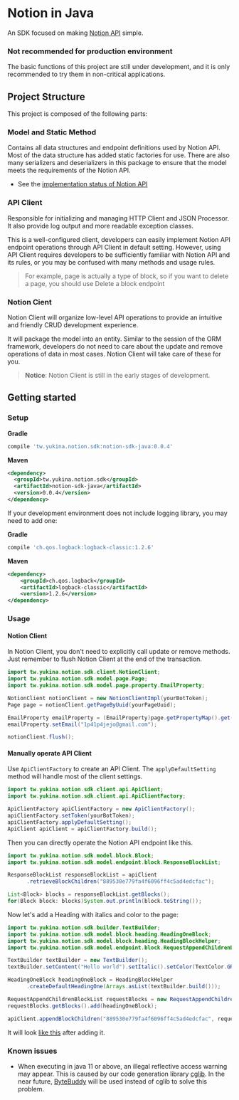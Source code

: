 # Notion in Java
An SDK focused on making [Notion API](https://developers.notion.com/reference/intro) simple.

### Not recommended for production environment
The basic functions of this project are still under development, and it is only recommended to try them in non-critical applications.

## Project Structure
This project is composed of the following parts:

### Model and Static Method
Contains all data structures and endpoint definitions used by Notion API. Most of the data structure has added static factories for use. There are also many serializers and deserializers in this package to ensure that the model meets the requirements of the Notion API.

- See the [implementation status of Notion API](https://www.notion.so/Implementation-status-of-Notion-API-9d9a1e71dc4f4c75af0f173ed09bc215)

### API Client
Responsible for initializing and managing HTTP Client and JSON Processor. It also provide log output and more readable exception classes. 

This is a well-configured client, developers can easily implement Notion API endpoint operations through API Client in default setting. However, using API Client requires developers to be sufficiently familiar with Notion API and its rules, or you may be confused with many methods and usage rules. 

> For example, page is actually a type of block, so if you want to delete a page, you should use Delete a block endpoint

### Notion Cient
Notion Client will organize low-level API operations to provide an intuitive and friendly CRUD development experience.

It will package the model into an entity. Similar to the session of the ORM framework, developers do not need to care about the update and remove operations of data in most cases. Notion Client will take care of these for you.

> **Notice**: Notion Client is still in the early stages of development.

## Getting started
### Setup

**Gradle**
```groovy
compile 'tw.yukina.notion.sdk:notion-sdk-java:0.0.4'
```

**Maven**
```xml
<dependency>
  <groupId>tw.yukina.notion.sdk</groupId>
  <artifactId>notion-sdk-java</artifactId>
  <version>0.0.4</version>
</dependency>
```

If your development environment does not include logging library, you may need to add one:

**Gradle**
```groovy
compile 'ch.qos.logback:logback-classic:1.2.6'
```

**Maven**
```xml
<dependency>
    <groupId>ch.qos.logback</groupId>
    <artifactId>logback-classic</artifactId>
    <version>1.2.6</version>
</dependency>
```

### Usage

#### Notion Client

In Notion Client, you don't need to explicitly call update or remove methods. Just remember to flush Notion Client at the end of the transaction.

```java
import tw.yukina.notion.sdk.client.NotionClient;
import tw.yukina.notion.sdk.model.page.Page;
import tw.yukina.notion.sdk.model.page.property.EmailProperty;

NotionClient notionClient = new NotionClientImpl(yourBotToken);
Page page = notionClient.getPageByUuid(yourPageUuid);

EmailProperty emailProperty = (EmailProperty)page.getPropertyMap().get("Email");
emailProperty.setEmail("1p41p4jejo@gmail.com");

notionClient.flush();
```

#### Manually operate API Client

Use `ApiClientFactory` to create an API Client. The `applyDefaultSetting` method will handle most of the client settings.

```java
import tw.yukina.notion.sdk.client.api.ApiClient;
import tw.yukina.notion.sdk.client.api.ApiClientFactory;

ApiClientFactory apiClientFactory = new ApiClientFactory();
apiClientFactory.setToken(yourBotToken);
apiClientFactory.applyDefaultSetting();
ApiClient apiClient = apiClientFactory.build();
```

Then you can directly operate the Notion API endpoint like this.

```java
import tw.yukina.notion.sdk.model.block.Block;
import tw.yukina.notion.sdk.model.endpoint.block.ResponseBlockList;

ResponseBlockList responseBlockList = apiClient
      .retrieveBlockChildren("889530e779fa4f6096ff4c5ad4edcfac");

List<Block> blocks = responseBlockList.getBlocks();
for(Block block: blocks)System.out.println(block.toString());
```

Now let's add a Heading with italics and color to the page:

```java
import tw.yukina.notion.sdk.builder.TextBuilder;
import tw.yukina.notion.sdk.model.block.heading.HeadingOneBlock;
import tw.yukina.notion.sdk.model.block.heading.HeadingBlockHelper;
import tw.yukina.notion.sdk.model.endpoint.block.RequestAppendChildrenBlockList;

TextBuilder textBuilder = new TextBuilder();
textBuilder.setContent("Hello world").setItalic().setColor(TextColor.GREEN);

HeadingOneBlock headingOneBlock = HeadingBlockHelper
      .createDefaultHeadingOne(Arrays.asList(textBuilder.build()));

RequestAppendChildrenBlockList requestBlocks = new RequestAppendChildrenBlockList();
requestBlocks.getBlocks().add(headingOneBlock);

apiClient.appendBlockChildren("889530e779fa4f6096ff4c5ad4edcfac", requestBlocks);
```

It will look [like this](https://dented-fang-21f.notion.site/Supported-block-889530e779fa4f6096ff4c5ad4edcfac#1acb276b755f48bca3bb955f4ee05e0a) after adding it.

### Known issues
- When executing in java 11 or above, an illegal reflective access warning may appear. This is caused by our code generation library [cglib](https://github.com/cglib/cglib). In the near future, [ByteBuddy](https://github.com/raphw/byte-buddy) will be used instead of cglib to solve this problem.
